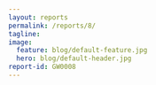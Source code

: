 ```yaml
---
layout: reports
permalink: /reports/8/
tagline:
image:
  feature: blog/default-feature.jpg
  hero: blog/default-header.jpg
report-id: GW0008
---
```

